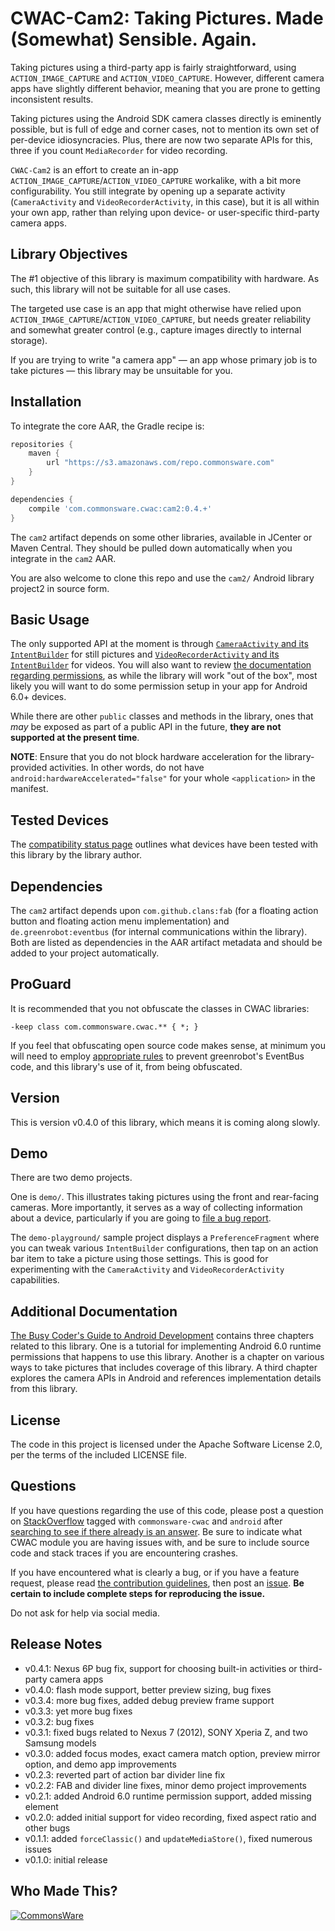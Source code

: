 CWAC-Cam2: Taking Pictures. Made (Somewhat) Sensible. Again.
============================================================

Taking pictures using a third-party app is fairly straightforward,
using `ACTION_IMAGE_CAPTURE` and `ACTION_VIDEO_CAPTURE`. However, different camera
apps have slightly different behavior, meaning that you are prone to getting
inconsistent results.

Taking pictures using the Android SDK camera classes directly is
eminently possible, but is full of edge and corner cases, not to mention
its own set of per-device idiosyncracies. Plus, there are now two
separate APIs for this, three if you count `MediaRecorder` for
video recording.

`CWAC-Cam2` is an effort to create an in-app `ACTION_IMAGE_CAPTURE`/`ACTION_VIDEO_CAPTURE`
workalike, with a bit more configurability. You still integrate by
opening up a separate activity (`CameraActivity` and `VideoRecorderActivity`, in this case), but
it is all within your own app, rather than relying upon device- or
user-specific third-party camera apps.

Library Objectives
------------------
The #1 objective of this library is maximum compatibility with hardware. As such,
this library will not be suitable for all use cases.

The targeted use case is an app that might otherwise have relied upon
`ACTION_IMAGE_CAPTURE`/`ACTION_VIDEO_CAPTURE`, but needs greater reliability and somewhat greater
control (e.g., capture images directly to internal storage).

If you are trying to write "a camera app" &mdash; an app whose primary job is
to take pictures &mdash; this library may be unsuitable for you.

Installation
------------
To integrate the core AAR, the Gradle recipe is:

```groovy
repositories {
    maven {
        url "https://s3.amazonaws.com/repo.commonsware.com"
    }
}

dependencies {
    compile 'com.commonsware.cwac:cam2:0.4.+'
}
```

The `cam2` artifact depends on some other libraries, available in
JCenter or Maven Central. They should be pulled down automatically
when you integrate in the `cam2` AAR.

You are also welcome to clone this repo and use the `cam2/` Android
library project2 in source form.

Basic Usage
-----------

The only supported API at the moment is through
[`CameraActivity` and its `IntentBuilder`](docs/CameraActivity.md) for
still pictures and
[`VideoRecorderActivity` and its `IntentBuilder`](docs/VideoRecorderActivity.md)
for videos. You will also want to review
[the documentation regarding permissions](docs/Permissions.md), as
while the library will work "out of the box", most likely you will
want to do some permission setup in your app for Android 6.0+ devices.

While there are other `public` classes and methods in the library,
ones that *may* be exposed as part of a public API in the future,
**they are not supported at the present time**.

**NOTE**: Ensure that you do not block hardware acceleration for
the library-provided activities. In other words, do not have
`android:hardwareAccelerated="false"` for your whole
`<application>` in the manifest.

Tested Devices
--------------
The [compatibility status page](docs/CompatibilityStatus.md) outlines
what devices have been tested with this library by the library author.

Dependencies
------------
The `cam2` artifact depends upon `com.github.clans:fab` (for a floating
action button and floating action menu implementation) and
`de.greenrobot:eventbus` (for internal communications within the
library). Both are listed as dependencies in the AAR artifact metadata
and should be added to your project automatically.

ProGuard
--------
It is recommended that you not obfuscate the classes in CWAC libraries:

```
-keep class com.commonsware.cwac.** { *; }
```

If you feel that obfuscating open source code makes sense,
at minimum you will need to employ
[appropriate rules](https://github.com/krschultz/android-proguard-snippets/blob/master/libraries/proguard-eventbus.pro)
to prevent greenrobot's EventBus code, and this library's
use of it, from being obfuscated.

Version
-------
This is version v0.4.0 of this library, which means it is coming
along slowly.

Demo
----
There are two demo projects.

One is `demo/`. This illustrates taking pictures using the front
and rear-facing cameras. More importantly, it serves as a way of
collecting information about a device, particularly if you are
going to [file a bug report](CONTRIBUTING.md).

The `demo-playground/` sample project displays a `PreferenceFragment`
where you can tweak various `IntentBuilder` configurations, then tap
on an action bar item to take a picture using those settings. This is
good for experimenting with the `CameraActivity` and
`VideoRecorderActivity` capabilities.

Additional Documentation
------------------------
[The Busy Coder's Guide to Android Development](https://commonsware.com/Android)
contains three chapters related to this library. One is a tutorial
for implementing Android 6.0 runtime permissions that happens to use
this library. Another is a chapter on various ways to take pictures
that includes coverage of this library. A third chapter explores
the camera APIs in Android and references implementation details from
this library.

License
-------
The code in this project is licensed under the Apache
Software License 2.0, per the terms of the included LICENSE
file.

Questions
---------
If you have questions regarding the use of this code, please post a question
on [StackOverflow](http://stackoverflow.com/questions/ask) tagged with
`commonsware-cwac` and `android` after [searching to see if there already is an answer](https://stackoverflow.com/search?q=[commonsware-cwac]+camera). Be sure to indicate
what CWAC module you are having issues with, and be sure to include source code 
and stack traces if you are encountering crashes.

If you have encountered what is clearly a bug, or if you have a feature request,
please read [the contribution guidelines](CONTRIBUTING.md), then
post an [issue](https://github.com/commonsguy/cwac-cam2/issues).
**Be certain to include complete steps for reproducing the issue.**

Do not ask for help via social media.

Release Notes
-------------
- v0.4.1: Nexus 6P bug fix, support for choosing built-in activities or third-party camera apps
- v0.4.0: flash mode support, better preview sizing, bug fixes
- v0.3.4: more bug fixes, added debug preview frame support
- v0.3.3: yet more bug fixes
- v0.3.2: bug fixes
- v0.3.1: fixed bugs related to Nexus 7 (2012), SONY Xperia Z, and two Samsung models
- v0.3.0: added focus modes, exact camera match option, preview mirror option, and demo app improvements
- v0.2.3: reverted part of action bar divider line fix
- v0.2.2: FAB and divider line fixes, minor demo project improvements
- v0.2.1: added Android 6.0 runtime permission support, added missing <uses-feature> element
- v0.2.0: added initial support for video recording, fixed aspect ratio and other bugs
- v0.1.1: added `forceClassic()` and `updateMediaStore()`, fixed numerous issues
- v0.1.0: initial release

Who Made This?
--------------
<a href="http://commonsware.com">![CommonsWare](http://commonsware.com/images/logo.png)</a>

